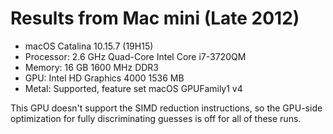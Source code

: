# Results from Mac mini (Late 2012)

* macOS Catalina 10.15.7 (19H15)
* Processor: 2.6 GHz Quad-Core Intel Core i7-3720QM
* Memory: 16 GB 1600 MHz DDR3
* GPU: Intel HD Graphics 4000 1536 MB
* Metal: Supported, feature set macOS GPUFamily1 v4

This GPU doesn't support the SIMD reduction instructions, so the GPU-side optimization for fully discriminating guesses
is off for all of these runs.
